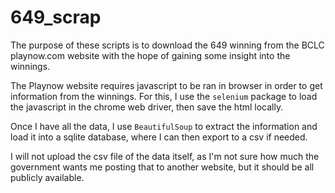 # 649_scrap

The purpose of these scripts is to download the 649 winning from the BCLC playnow.com website with the hope of gaining some insight into the winnings.

The Playnow website requires javascript to be ran in browser in order to get information from the winnings.
For this, I use the `selenium` package to load the javascript in the chrome web driver, then save the html locally.

Once I have all the data, I use `BeautifulSoup` to extract the information and load it into a sqlite database, where I can then export to a csv if needed.

I will not upload the csv file of the data itself, as I'm not sure how much the government wants me posting that to another website, but it should be all publicly available.

